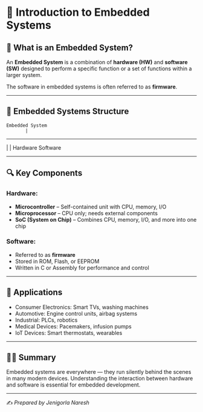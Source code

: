 # 📘 Introduction to Embedded Systems

## 🧠 What is an Embedded System?

An **Embedded System** is a combination of **hardware (HW)** and **software (SW)** designed to perform a specific function or a set of functions within a larger system.

The software in embedded systems is often referred to as **firmware**.

---

## 🧱 Embedded Systems Structure

    Embedded System
           |
   -------------------
   |                 |
Hardware          Software


---

## 🔍 Key Components

### Hardware:
- **Microcontroller** – Self-contained unit with CPU, memory, I/O
- **Microprocessor** – CPU only; needs external components
- **SoC (System on Chip)** – Combines CPU, memory, I/O, and more into one chip

### Software:
- Referred to as **firmware**
- Stored in ROM, Flash, or EEPROM
- Written in C or Assembly for performance and control

---

## 📌 Applications

- Consumer Electronics: Smart TVs, washing machines
- Automotive: Engine control units, airbag systems
- Industrial: PLCs, robotics
- Medical Devices: Pacemakers, infusion pumps
- IoT Devices: Smart thermostats, wearables

---

## 🧑‍🏫 Summary

Embedded systems are everywhere — they run silently behind the scenes in many modern devices. Understanding the interaction between hardware and software is essential for embedded development.

---

✍️ _Prepared by Jenigorla Naresh_
